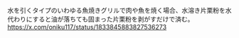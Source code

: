 水を引くタイプのいわゆる魚焼きグリルで肉や魚を焼く場合、水溶き片栗粉を水代わりにすると油が落ちても固まった片栗粉を剥がすだけで済む。
https://x.com/oniku117/status/1833845883827536273
